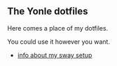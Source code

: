 The Yonle dotfiles
------------------

Here comes a place of my dotfiles.

You could use it however you want.

- [info about my sway setup](doc/sway.md)
